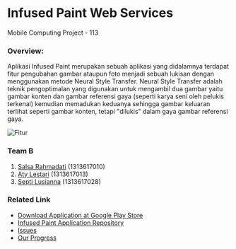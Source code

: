 # Infused Paint Web Services
Mobile Computing Project - 113

### Overview:
Aplikasi Infused Paint merupakan sebuah aplikasi yang didalamnya terdapat fitur pengubahan gambar ataupun foto menjadi sebuah lukisan dengan menggunakan metode Neural Style Transfer. Neural Style Transfer adalah teknik pengoptimalan yang digunakan untuk mengambil dua gambar yaitu gambar konten dan gambar referensi gaya (seperti karya seni oleh pelukis terkenal) kemudian memadukan keduanya sehingga gambar keluaran terlihat seperti gambar konten, tetapi "dilukis" dalam gaya gambar referensi gaya.

![Fitur](https://github.com/septilsnna/infused-paint/blob/sprint-12/MockUp/fitur1024.jpg)

### Team B
1. [Salsa Rahmadati](https://github.com/salsarahmadati) (1313617010)
2. [Aty Lestari](https://github.com/atylestari) (1313617013)
3. [Septi Lusianna](https://github.com/septilsnna) (1313617028)

### Related Link
* [Download Application at Google Play Store](https://play.google.com/store/apps/details?id=com.mobcom.infusedpaint)
* [Infused Paint Application Repository](https://github.com/septilsnna/infused-paint)
* [Issues](https://github.com/septilsnna/infused-paint/issues)
* [Our Progress](https://github.com/septilsnna/infused-paint/projects/1)
